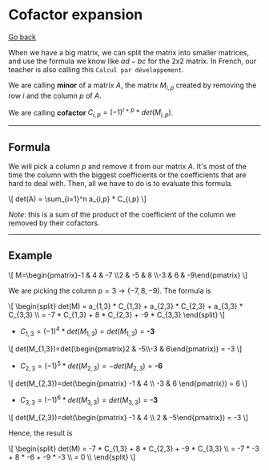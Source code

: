 # Cofactor expansion

[Go back](../index.md#matrix-inversion)

When we have a big matrix, we can split the matrix into smaller matrices, and use the formula we know like $ad-bc$ for the 2x2 matrix. In French, our teacher is also calling this `Calcul par développement`.

We are calling **minor** of a matrix $A$, the matrix $M_{i,p}$ created by removing the row $i$ and the column $p$ of $A$.

We are calling **cofactor** $C_{i,p} = (-1)^{i+p} * det(M_{i,p})$.

<hr class="sl">

## Formula

We will pick a column $p$ and remove it from our matrix $A$. It's most of the time the column with the biggest coefficients or the coefficients that are hard to deal with. Then, all we have to do is to evaluate this formula.

<div class="overflow-auto">
\[
det(A) = \sum_{i=1}^n a_{i,p} * C_{i,p}
\]
</div>

*Note*: this is a sum of the product of the coefficient of the column we removed by their cofactors.

<hr class="sr">

## Example

<div class="overflow-auto">
\[
M=\begin{pmatrix}-1 & 4 & -7 \\2 & -5 & 8 \\-3 & 6 & -9\end{pmatrix}
\]
</div>

We are picking the column $p=3 \to (-7,8,-9)$. The formula is

<div class="overflow-auto">
\[
\begin{split}
det(M) 
= a_{1,3} * C_{1,3} + a_{2,3} * C_{2,3} + a_{3,3} * C_{3,3} \\
= -7 * C_{1,3} + 8 * C_{2,3} + -9 * C_{3,3}
\end{split}
\]
</div>

* $C_{1,3} = (-1)^{4} * det(M_{1,3}) = det(M_{1,3}) = \textbf{-3}$

<div class="overflow-auto">
\[
det(M_{1,3})=det(\begin{pmatrix}2 & -5\\-3 & 6\end{pmatrix}) = -3
\]
</div>

* $C_{2,3} = (-1)^{5} * det(M_{2,3}) = -det(M_{2,3}) = \textbf{-6}$

<div class="overflow-auto">
\[
det(M_{2,3})=det(\begin{pmatrix} -1 & 4 \\ -3 & 6 \end{pmatrix}) = 6
\]
</div>

* $C_{3,3} = (-1)^{6} * det(M_{3,3}) = det(M_{3,3}) = \textbf{-3}$

<div class="overflow-auto">
\[
det(M_{2,3})=det(\begin{pmatrix} -1 & 4 \\ 2 & -5\end{pmatrix}) = -3
\]
</div>

Hence, the result is

<div class="overflow-auto">
\[
\begin{split}
det(M)
= -7 * C_{1,3} + 8 * C_{2,3} + -9 * C_{3,3} \\
= -7 * -3 + 8 * -6 + -9 * -3 \\
= 0 \\
\end{split}
\]
</div>